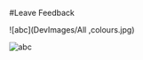 #Leave Feedback

<div id="feedback-container"></div>

![abc](DevImages/All ,colours.jpg)


![abc](DevImages/Flower1.jpg)
